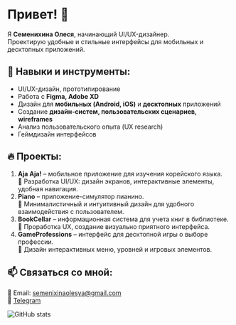 # Привет! 👋  
Я **Семенихина Олеся**, начинающий UI/UX-дизайнер.  
Проектирую удобные и стильные интерфейсы для мобильных и десктопных приложений.  

## 🎨 Навыки и инструменты:
- UI/UX-дизайн, прототипирование  
- Работа с **Figma, Adobe XD**  
- Дизайн для **мобильных (Android, iOS)** и **десктопных** приложений  
- Создание **дизайн-систем, пользовательских сценариев, wireframes**  
- Анализ пользовательского опыта (UX research)  
- Геймдизайн интерфейсов  

## 🔥 Проекты:
1. **Aja Aja!** – мобильное приложение для изучения корейского языка.  
   📌 Разработка UI/UX: дизайн экранов, интерактивные элементы, удобная навигация.  
2. **Piano** – приложение-симулятор пианино.  
   📌 Минималистичный и интуитивный дизайн для удобного взаимодействия с пользователем.  
3. **BookCellar** – информационная система для учета книг в библиотеке.  
   📌 Проработка UX, создание визуально приятного интерфейса.  
4. **GameProfessions** – интерфейс для десктопной игры о выборе профессии.  
   📌 Дизайн интерактивных меню, уровней и игровых элементов.  

## 📫 Связаться со мной:
📧 Email: semenixinaolesya@gmail.com  
🔗 [Telegram](https://t.me/ASKA_bi)  

![GitHub stats](https://github-readme-stats.vercel.app/api?username=your-username&show_icons=true)
